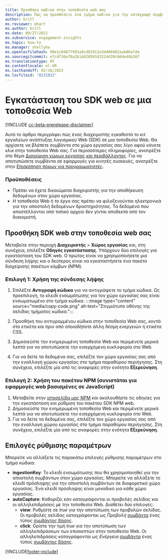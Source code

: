 ```yaml
---
title: Προσθήκη κώδικα στην τοποθεσία web σας
description: Πώς να προσθέσετε ένα τμήμα κώδικα για την καταγραφή συμβάντων Dynamics 365 Customer Insights στην τοποθεσία Web σας.
author: britl
ms.reviewer: mhart
ms.author: britl
ms.date: 09/27/2021
ms.subservice: engagement-insights
ms.topic: how-to
ms.manager: shellyha
ms.openlocfilehash: 99e1c04877993a9cd81912e3d400402aab06a7de
ms.sourcegitcommit: e7cdf36a78a2b1dd2850183224d39c8dde46b26f
ms.translationtype: HT
ms.contentlocale: el-GR
ms.lasthandoff: 02/16/2022
ms.locfileid: "8231022"
---
```

# <a name="install-the-web-sdk-on-a-website"></a>Εγκατάσταση του SDK web σε μια τοποθεσία Web

[!INCLUDE [cc-beta-prerelease-disclaimer](includes/cc-beta-prerelease-disclaimer.md)]

Αυτό το άρθρο περιγράφει πώς ένας διαχειριστής εγκαθιστά το κιτ εργαλείων ανάπτυξης λογισμικού Web (SDK) σε μια τοποθεσία Web. Θα αρχίσετε να βλέπετε συμβάντα στο χώρο εργασίας σας λίγο αφού κάνετε κλικ στην τοποθεσία Web σας. Για περισσότερες πληροφορίες, ανατρέξτε στο θέμα [Διαχείριση χώρων εργασίας και περιβάλλοντος](manage-environments-workspaces.md). Για να αποτυπώσετε συμβάντα σε εφαρμογές για κινητές συσκευές, ανατρέξτε στην [Επισκόπηση πόρων για προγραμματιστές](developer-resources.md).


### <a name="prerequisites"></a>Προϋποθέσεις

* Πρέπει να έχετε δικαιώματα διαχειριστής για την αποθήκευση δεδομένων στον χώρο εργασίας.
* Η τοποθεσία Web ή το έργο σας πρέπει να φιλοξενούνται ηλεκτρονικά για την αποστολή δεδομένων δραστηριότητας. Τα δεδομένα που αποστέλλονται από τοπικό αρχείο δεν γίνται αποδεκτά από τον διακομιστή.


## <a name="add-web-sdk-to-your-website"></a>Προσθήκη SDK web στην τοποθεσία web σας

Μεταβείτε στην περιοχή **Διαχειριστής** > **Χώρος εργασίας** και, στη συνέχεια, επιλέξτε **Οδηγός εγκατάστασης**. Υπάρχουν δύο επιλογές για εγκατάσταση του SDK web. Ο πρώτος είναι να χρησιμοποιήσετε μια σύνδεση λήψης και ο δεύτερος είναι να εγκαταστήσετε ένα πακέτο διαχείρισης πακέτων κόμβων (NPM).

### <a name="option-1-using-the-download-link"></a>Επιλογή 1: Χρήση της σύνδεσης λήψης

1. Επιλέξτε **Αντιγραφή κώδικα** για να αντιγράψετε το τμήμα κώδικα. Ως προεπιλογή, το κλειδί ενσωμάτωσης για τον χώρο εργασίας σας είναι ενσωματωμένο στο τμήμα κώδικα.
  :::image type="content" source="media/copy-code.png" alt-text="Στιγμιότυπο οθόνης της σελίδας τμήματος κώδικα.":::

1. Προσθήκη του αντιγραμμένου κώδικα στην τοποθεσία Web σας, κοντά στο <head> ετικέτα και πριν από οποιαδήποτε άλλη δέσμη ενεργειών ή ετικέτα CSS.
1. Δημοσιεύστε την ενημερωμένη τοποθεσία Web και περιμένετε μερικά λεπτά για να αποτυπώσετε την εισερχόμενη κυκλοφορία στο Web.
1. Για να δείτε τα δεδομένα σας, επιλέξτε τον χώρο εργασίας σας από την εναλλαγή χώρου εργασίας στο τμήμα παραθύρου περιήγησης. Στη συνέχεια, επιλέξτε μία από τις αναφορές στην ενότητα **Εξερεύνηση**.

### <a name="option-2-using-the-npm-package-recommended-for-javascript-based-web-apps"></a>Επιλογή 2: Χρήση του πακέτου NPM (συνιστάται για εφαρμογές web βασισμένες σε JavaScript)

1. Μεταβείτε στην [ιστοσελίδα μας NPM](https://www.npmjs.com/package/engagementinsights-web) και ακολουθήστε τις οδηγίες για την εγκατάσταση και ρύθμιση του πακέτου SDK NPM web.
1. Δημοσιεύστε την ενημερωμένη τοποθεσία Web και περιμένετε μερικά λεπτά για να αποτυπώσετε την εισερχόμενη κυκλοφορία στο Web.
1. Για να δείτε τα δεδομένα σας, επιλέξτε τον χώρο εργασίας σας από την εναλλαγή χώρου εργασίας στο τμήμα παραθύρου περιήγησης. Στη συνέχεια, επιλέξτε μία από τις αναφορές στην ενότητα **Εξερεύνηση**.

## <a name="configuration-options"></a>Επιλογές ρύθμισης παραμέτρων

Μπορείτε να αλλάξετε τις παρακάτω επιλογές ρύθμισης παραμέτρων στο τμήμα κώδικα:

- **ingestionKey**: Το κλειδί ενσωμάτωσης που θα χρησιμοποιηθεί για την αποστολή συμβάντων στον χώρο εργασίας. Μπορείτε να αλλάξετε το κλειδί πρόσληψης για την αποστολή συμβάντων σε διαφορετικό χώρο εργασίας. Ένα κλειδί πρόσληψης είναι μοναδικό για κάθε χώρο εργασίας.
- **autoCapture**: Καθορίζει εάν καταγράφονται οι προβολές σελίδας και οι αλληλεπιδράσεις με την τοποθεσία Web. Διαθέτει δύο επιλογές:
    - **view**: Ρυθμίστε σε *true* για την αποτύπωση των προβολών σελίδας. Οι προβολές σελίδας καταγράφονται ως *Προβολή* [συμβάντα](glossary.md#event) ένας τύπος [συμβάντος βάσης](glossary.md#base-event).
    - **click**: Ορίστε την τιμή *true* για την αποτύπωση των αλληλεπιδράσεων των επισκεπτών στην τοποθεσία Web. Οι αλληλεπιδράσεις καταγράφονται ως *Ενέργεια* [συμβάντα](glossary.md#event) ένας τύπος [συμβάντος βάσης](glossary.md#base-event).

[!INCLUDE[footer-include](../includes/footer-banner.md)]

